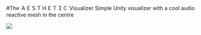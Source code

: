 #The ＡＥＳＴＨＥＴＩＣ Visualizer
Simple Unity visualizer with a cool audio reactive mesh in the centre

[![](http://img.youtube.com/vi/60YrR4d9kPo/0.jpg)](http://www.youtube.com/watch?v=60YrR4d9kPo "")
